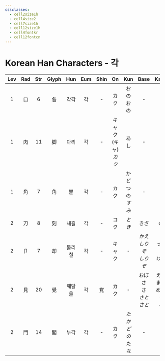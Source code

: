 ```yaml
---
cssclasses:
  - cell2size1h
  - cell4size2
  - cell7size1h
  - cell12size1h
  - cell4fontkr
  - cell12fontcn
---
```


# Korean Han Characters - 각

| Lev | Rad | Str | Glyph | Hun | Eum | Shin |         On          |       Kun        |            Base            |            Kana            | Simp |     Man     |  Can  | Viet |
| :-: | :-: | :-: | :---: | :-: | :-: | :--: | :-----------------: | :--------------: | :------------------------: | :------------------------: | :--: | :---------: | :---: | :--: |
|  1  |  口  |  6  |   各   | 각각  |  각  |  -   |         カク          |       おのおの       |             -              |             -              |  -   |     gè      | gok3  |      |
|  1  |  肉  | 11  |   脚   | 다리  |  각  |  -   | キャク<br>(キャ)<br>*カク* |        あし        |             -              |             -              |  -   |    jiǎo     | goek3 |      |
|  1  |  角  |  7  |   角   |  뿔  |  각  |  -   |         カク          | かど<br>つの<br>*すみ* |             -              |             -              |  -   | jiǎo<br>jué | gok3  |      |
|  2  |  刀  |  8  |   刻   | 새길  |  각  |  -   |         コク          |       *とき*       |             きざ             |             む              |  -   |     kè      | hak1  |      |
|  2  |  卩  |  7  |   却   | 물리칠 |  각  |  -   |         キャク         |        -         |     *かえ<br>しりぞ<br>しりぞ*     |      *って<br>く<br>ける*       |  -   |     què     | koek3 |      |
|  2  |  見  | 20  |   覺   | 깨달을 |  각  |  覚   |         カク          |        -         | おぼ<br>さ<br>さ<br>*さと<br>さと* | える<br>ます<br>める<br>*り<br>る* |  觉   | jiào<br>jué | gok3  |      |
|  2  |  門  | 14  |   閣   | 누각  |  각  |  -   |         カク          |   *たかどの<br>たな*   |             -              |             -              |  阁   |     gé      | gok3  |      |
